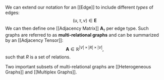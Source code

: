 We can extend our notation for an [[Edge]] to include different *types* of edges:
$$
(u, \tau, v) \in \mathbf{E}
$$
We can then define one [[Adjacency Matrix]] $\mathbf{A}_\tau$ per edge type. Such graphs are referred to as **multi-relational graphs** and can be summarized by an [[Adjacency Tensor]]:
$$
\mathbf{A} \in \mathbb{R}^{|V| \times |R| \times |V|},
$$
such that $R$ is a set of relations. 

Two important subsets of multi-relational graphs are [[Heterogeneous Graphs]] and [[Multiplex Graphs]].
